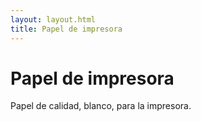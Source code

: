 ```yaml
---
layout: layout.html
title: Papel de impresora
---
```


# Papel de impresora

Papel de calidad, blanco, para la impresora.